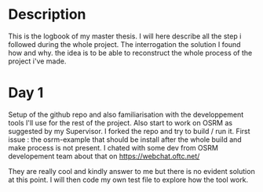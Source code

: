# Description

This is the logbook of my master thesis.
I will here describe all the step i followed during the whole project. The interrogation the solution I found how and why. the idea is to be able to reconstruct the whole process of the project i've made.

# Day 1

Setup of the github repo and also familiarisation with the developpement tools I'll use for the rest of the project. Also start to work on OSRM as suggested by my Supervisor.
I forked the repo and try to build / run it.
First issue : the osrm-example that should be install after the whole build and make process is not present.
I chated with some dev from OSRM developement team about that on https://webchat.oftc.net/

They are really cool and kindly answer to me but there is no evident solution at this point. I will then code my own test file to explore how the tool work.
